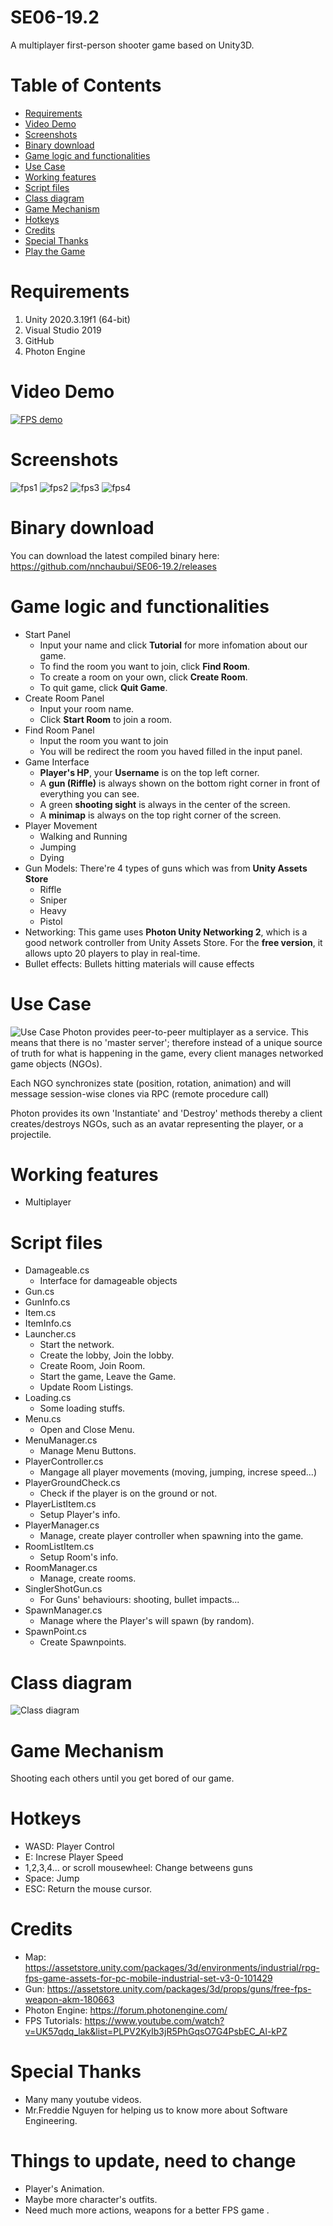 # SE06-19.2
A multiplayer first-person shooter game based on Unity3D. 

# Table of Contents
- [Requirements](#requirements)
- [Video Demo](#video-demo)
- [Screenshots](#screenshots)
- [Binary download](#binary-download)
- [Game logic and functionalities](#game-logic-and-functionalities)
- [Use Case](#use-case)
- [Working features](#working-features)
- [Script files](#script-files)
- [Class diagram](#class-diagram)
- [Game Mechanism](#game-mechanism)
- [Hotkeys](#hotkeys)
- [Credits](#credits)
- [Special Thanks](#special-thanks)
- [Play the Game](#play-the-game)
# Requirements
1. Unity 2020.3.19f1 (64-bit)
2. Visual Studio 2019
3. GitHub
4. Photon Engine

# Video Demo
[![FPS demo](Demos/youtube.png)](https://youtu.be/LeXe6MkAfcs "FPS demo")

# Screenshots
![fps1](Demos/1.png)
![fps2](Demos/2.png)
![fps3](Demos/3.png)
![fps4](Demos/4.png)


# Binary download
You can download the latest compiled binary here: https://github.com/nnchaubui/SE06-19.2/releases

# Game logic and functionalities

+ Start Panel
    - Input your name and click **Tutorial** for more infomation about our game.
    - To find the room you want to join, click **Find Room**.
    - To create a room on your own, click **Create Room**.
    - To quit game, click **Quit Game**.
+ Create Room Panel
    - Input your room name.
    - Click **Start Room** to join a room.
+ Find Room Panel
    - Input the room you want to join
    - You will be redirect the room you haved filled in the input panel.
+ Game Interface
    - **Player's HP**, your **Username** is on the top left corner.
    - A **gun (Riffle)** is always shown on the bottom right corner in front of everything you can see.
    - A green **shooting sight** is always in the center of the screen.
    - A **minimap** is always on the top right corner of the screen.
+ Player Movement
    - Walking and Running
    - Jumping
    - Dying
+ Gun Models: There're 4 types of guns which was from **Unity Assets Store**
    - Riffle
    - Sniper
    - Heavy
    - Pistol
+ Networking: This game uses **Photon Unity Networking 2**, which is a good network controller from Unity Assets Store. For the **free version**, it allows upto 20 players to play in real-time.
+ Bullet effects: Bullets hitting materials will cause effects

# Use Case
![Use Case](Demos/User_view.png)
Photon provides peer-to-peer multiplayer as a service. This means that there is no 'master server'; therefore instead of a unique source of truth for what is happening in the game, every client manages networked game objects (NGOs).

Each NGO synchronizes state (position, rotation, animation) and will message session-wise clones via RPC (remote procedure call)

Photon provides its own 'Instantiate' and 'Destroy' methods thereby a client creates/destroys NGOs, such as an avatar representing the player, or a projectile.

# Working features
- Multiplayer

# Script files
+ Damageable.cs
    - Interface for damageable objects
+ Gun.cs
+ GunInfo.cs
+ Item.cs
+ ItemInfo.cs
+ Launcher.cs
    - Start the network.
    - Create the lobby, Join the lobby.
    - Create Room, Join Room.
    - Start the game, Leave the Game.
    - Update Room Listings.
+ Loading.cs
    - Some loading stuffs.
+ Menu.cs
    - Open and Close Menu.
+ MenuManager.cs
    - Manage Menu Buttons.
+ PlayerController.cs
    - Mangage all player movements (moving, jumping, increse speed...)
+ PlayerGroundCheck.cs
    - Check if the player is on the ground or not.
+ PlayerListItem.cs
    - Setup Player's info.
+ PlayerManager.cs
    - Manage, create player controller when spawning into the game.
+ RoomListItem.cs
    - Setup Room's info.
+ RoomManager.cs
    - Manage, create rooms.
+ SinglerShotGun.cs
    - For Guns' behaviours: shooting, bullet impacts...
+ SpawnManager.cs
    - Manage where the Player's will spawn (by random).
+ SpawnPoint.cs
    - Create Spawnpoints.

# Class diagram

![Class diagram](Demos/Class_diagram.png)

# Game Mechanism
Shooting each others until you get bored of our game.
 
# Hotkeys
+ WASD: Player Control
+ E: Increse Player Speed
+ 1,2,3,4... or scroll mousewheel: Change betweens guns
+ Space: Jump
+ ESC: Return the mouse cursor.

# Credits
- Map: https://assetstore.unity.com/packages/3d/environments/industrial/rpg-fps-game-assets-for-pc-mobile-industrial-set-v3-0-101429
- Gun: https://assetstore.unity.com/packages/3d/props/guns/free-fps-weapon-akm-180663
- Photon Engine: https://forum.photonengine.com/
- FPS Tutorials: https://www.youtube.com/watch?v=UK57qdq_lak&list=PLPV2KyIb3jR5PhGqsO7G4PsbEC_Al-kPZ

# Special Thanks
- Many many youtube videos.
- Mr.Freddie Nguyen for helping us to know more about Software Engineering.

# Things to update, need to change
- Player's Animation.
- Maybe more character's outfits.
- Need much more actions, weapons for a better FPS game .

